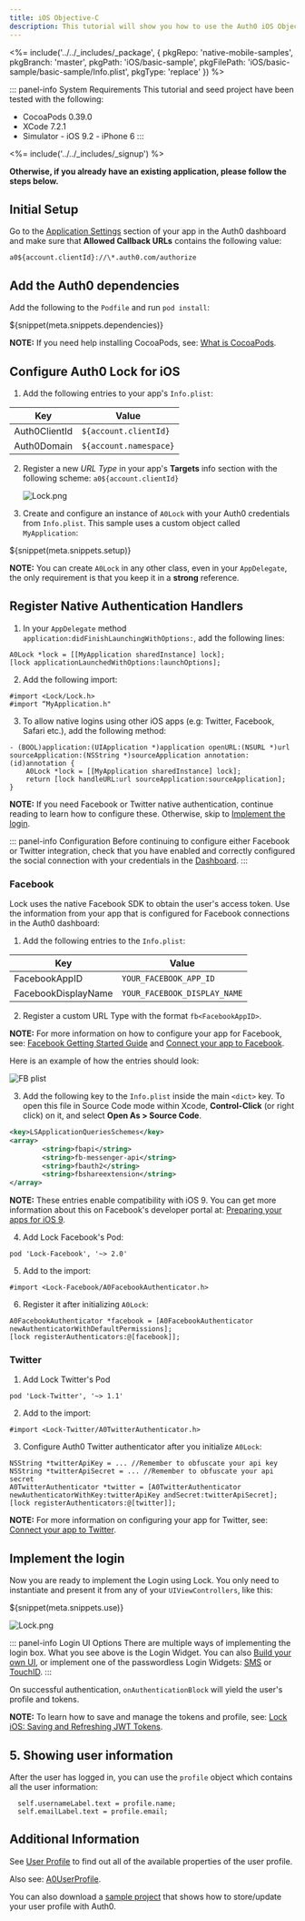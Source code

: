 ```yaml
---
title: iOS Objective-C
description: This tutorial will show you how to use the Auth0 iOS Objective-C SDK to add authentication and authorization to your mobile app.
---
```


<%= include('../../_includes/_package', {
  pkgRepo: 'native-mobile-samples',
  pkgBranch: 'master',
  pkgPath: 'iOS/basic-sample',
  pkgFilePath: 'iOS/basic-sample/basic-sample/Info.plist',
  pkgType: 'replace'
}) %>


::: panel-info System Requirements
This tutorial and seed project have been tested with the following:
* CocoaPods 0.39.0
* XCode 7.2.1
* Simulator - iOS 9.2 - iPhone 6
:::

<%= include('../../_includes/_signup') %>

**Otherwise, if you already have an existing application, please follow the steps below.**

## Initial Setup

Go to the [Application Settings](${uiAppSettingsURL}) section of your app in the Auth0 dashboard and make sure that **Allowed Callback URLs** contains the following value:

`a0${account.clientId}://\*.auth0.com/authorize`

## Add the Auth0 dependencies

Add the following to the `Podfile` and run `pod install`:

${snippet(meta.snippets.dependencies)}

**NOTE:** If you need help installing CocoaPods, see: [What is CocoaPods](http://guides.cocoapods.org/using/getting-started.html).

## Configure Auth0 Lock for iOS

1. Add the following entries to your app's `Info.plist`:

| Key | Value |
| --- | --- |
| Auth0ClientId | `${account.clientId}` |
| Auth0Domain | `${account.namespace}` |


2. Register a new _URL Type_ in  your app's **Targets** info section with the following scheme:
`a0${account.clientId}`

    ![Lock.png](/media/articles/native-platforms/ios-objc/url-type-register.png)

3. Create and configure an instance of `A0Lock` with your Auth0 credentials from `Info.plist`. This sample uses a custom object called `MyApplication`:

${snippet(meta.snippets.setup)}

**NOTE:** You can create `A0Lock` in any other class, even in your `AppDelegate`, the only requirement is that you keep it in a **strong** reference.

## Register Native Authentication Handlers

1. In your `AppDelegate` method `application:didFinishLaunchingWithOptions:`, add the following lines:

```objc
A0Lock *lock = [[MyApplication sharedInstance] lock];
[lock applicationLaunchedWithOptions:launchOptions];
```

2. Add the following import:

```objc
#import <Lock/Lock.h>
#import “MyApplication.h"
```

3. To allow native logins using other iOS apps (e.g: Twitter, Facebook, Safari etc.), add the following method:

```objc
- (BOOL)application:(UIApplication *)application openURL:(NSURL *)url sourceApplication:(NSString *)sourceApplication annotation:(id)annotation {
    A0Lock *lock = [[MyApplication sharedInstance] lock];
    return [lock handleURL:url sourceApplication:sourceApplication];
}
```

**NOTE:** If you need Facebook or Twitter native authentication, continue reading to learn how to configure these. Otherwise, skip to [Implement the login](#implement-the-login).

::: panel-info Configuration
Before continuing to configure either Facebook or Twitter integration, check that you have enabled and correctly configured the social connection with your credentials in the [Dashboard](${manage_url}/#/connections/social).
:::


### Facebook

Lock uses the native Facebook SDK to obtain the user's access token. Use the information from your app that is configured for Facebook connections in the Auth0 dashboard:

1. Add the following entries to the `Info.plist`:

  | Key | Value |
| --- | --- |
| FacebookAppID | `YOUR_FACEBOOK_APP_ID` |
| FacebookDisplayName | `YOUR_FACEBOOK_DISPLAY_NAME` |


2. Register a custom URL Type with the format `fb<FacebookAppID>`.

**NOTE:** For more information on how to configure your app for Facebook, see: [Facebook Getting Started Guide](https://developers.facebook.com/docs/ios/getting-started) and [Connect your app to Facebook](/connections/social/facebook).

Here is an example of how the entries should look:

![FB plist](/media/articles/native-platforms/ios-objc/fb-plist.png)

3. Add the following key to the `Info.plist` inside the main `<dict>` key. To open this file in Source Code mode within Xcode, **Control-Click** (or right click) on it, and select **Open As > Source Code**.

```xml
<key>LSApplicationQueriesSchemes</key>
<array>
        <string>fbapi</string>
        <string>fb-messenger-api</string>
        <string>fbauth2</string>
        <string>fbshareextension</string>
</array>
```
**NOTE:** These entries enable compatibility with iOS 9. You can get more information about this on Facebook's developer portal at: [Preparing your apps for iOS 9](https://developers.facebook.com/docs/ios/ios9).

4. Add Lock Facebook's Pod:

`pod 'Lock-Facebook', '~> 2.0'`

5. Add to the import:

`#import <Lock-Facebook/A0FacebookAuthenticator.h>`

6. Register it after initializing `A0Lock`:

```objc
A0FacebookAuthenticator *facebook = [A0FacebookAuthenticator newAuthenticatorWithDefaultPermissions];
[lock registerAuthenticators:@[facebook]];
```

### Twitter

1. Add Lock Twitter's Pod

`pod 'Lock-Twitter', '~> 1.1'`

2. Add to the import:

`#import <Lock-Twitter/A0TwitterAuthenticator.h>`

3. Configure Auth0 Twitter authenticator after you initialize `A0Lock`:

```objc
NSString *twitterApiKey = ... //Remember to obfuscate your api key
NSString *twitterApiSecret = ... //Remember to obfuscate your api secret
A0TwitterAuthenticator *twitter = [A0TwitterAuthenticator newAuthenticatorWithKey:twitterApiKey andSecret:twitterApiSecret];
[lock registerAuthenticators:@[twitter]];
```

**NOTE:** For more information on configuring your app for Twitter, see: [Connect your app to Twitter](/connections/social/twitter).

## Implement the login

Now you are ready to implement the Login using Lock. You only need to instantiate and present it from any of your `UIViewControllers`, like this:

${snippet(meta.snippets.use)}

![Lock.png](/media/articles/native-platforms/ios-objc/Lock-Widget-Screenshot.png)

::: panel-info Login UI Options
There are multiple ways of implementing the login box. What you see above is the Login Widget. You can also [Build your own UI](/libraries/lock-ios/use-your-own-ui), or implement one of the passwordless Login Widgets: [SMS](/libraries/lock-ios#sms) or [TouchID](/libraries/lock-ios#touchid).
:::

On successful authentication, `onAuthenticationBlock` will yield the user's profile and tokens.

**NOTE:** To learn how to save and manage the tokens and profile, see: [Lock iOS: Saving and Refreshing JWT Tokens](/libraries/lock-ios/save-and-refresh-jwt-tokens).

## 5. Showing user information

After the user has logged in, you can use the `profile` object which contains all the user information:

```objc
  self.usernameLabel.text = profile.name;
  self.emailLabel.text = profile.email;
```

## Additional Information

See [User Profile](/user-profile) to find out all of the available properties of the user profile.

Also see: [A0UserProfile](https://github.com/auth0/Lock.iOS-OSX/blob/master/Lock/Core/A0UserProfile.h).

You can also download a [sample project](/package/native-mobile-samples/master?path=iOS/profile-sample-swift&file_path=iOS/profile-sample-swift/ProfileSample/Info.plist&type=replace&client_id=${account.clientId}) that shows how to store/update your user profile with Auth0.
